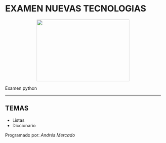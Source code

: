 # EXAMEN NUEVAS TECNOLOGIAS

<p align="center">
  <img src="https://firebasestorage.googleapis.com/v0/b/fir-f4889.appspot.com/o/Chrollo-Lucilfer.webp?alt=media&token=da898598-beb1-472a-8c89-c0ae8e2887ad" width="300" height="200" />
</p>

<p>
  Examen python
</p>

***
## TEMAS
- Listas
- Diccionario

Programado por: _Andrés Mercado_
